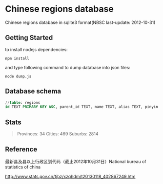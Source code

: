 # Chinese regions database

Chinese regions database in sqlite3 format(NBSC last-update: 2012-10-31)

## Getting Started

to install nodejs dependencies:

```
npm install
```

and type following command to dump database into json files:
```
node dump.js
```

## Database schema

```sql
//table: regions
id TEXT PRIMARY KEY ASC, parent_id TEXT, name TEXT, alias TEXT, pinyin TEXT, abbr TEXT, zip TEXT, level INTEGER
```

## Stats
> Provinces: 34
> Cities: 469
> Suburbs: 2814

## Reference

最新县及县以上行政区划代码（截止2012年10月31日）National bureau of statistics of china

http://www.stats.gov.cn/tjbz/xzqhdm/t20130118_402867249.htm